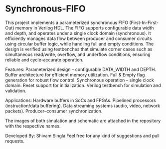 # Synchronous-FIFO
This project implements a parameterized synchronous FIFO (First-In-First-Out) memory in Verilog HDL. The FIFO supports configurable data width and depth, and operates under a single clock domain (synchronous).
It efficiently manages data flow between producer and consumer circuits using circular buffer logic, while handling full and empty conditions.
The design is verified using testbenches that simulate corner cases such as simultaneous read/write, overflow, and underflow conditions, ensuring reliable and cycle-accurate operation.

Features:
Parameterized design – configurable DATA_WIDTH and DEPTH.
Buffer architecture for efficient memory utilization.
Full & Empty flag generation for robust flow control.
Synchronous operation – single clock domain.
Reset support for initialization.
Verilog testbench for simulation and validation.

Applications:
Hardware buffers in SoCs and FPGAs.
Pipelined processors (instruction/data buffering).
Data streaming systems (audio, video, network packets).
Producer–consumer synchronization.

The images of both simulation and schematic are attached in the repository with the respective names.

Developed By: Shivam Singla
Feel free for any kind of suggestions and pull requests.
